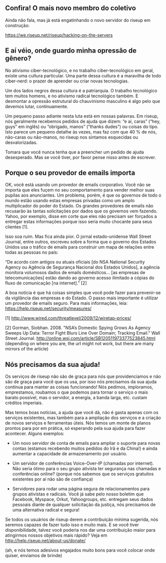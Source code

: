 ## Confira! O mais novo membro do coletivo

Ainda não fala, mas já está engatinhando o novo servidor do riseup em
construção:

https://we.riseup.net/riseup/hacking-on-the-servers


## E aí véio, onde guardo minha opressão de gênero?

No ativismo ciber-tecnológico, e no trabalho ciber-tecnológico em geral,
existe uma cultura particular. Uma parte dessa cultura é a maravilha de
todo ciber-nerd: o prazer de aprender ou criar novas tecnologias.

Um dos lados negros dessa cultura é a patriarquia. O trabalho
tecnológico tem muitos homens, e no ativismo radical tecnológico também.
E desmontar a opressão estrutural do chauvinismo masculino é algo pelo
que devemos lutar, continuamente.

Um pequeno passo adiante nesta luta está em nossas palavras. Em riseup,
nós geralmente recebemos pedidos de ajuda que dizem: “e aí, caras”
(“hey, guys” em inglês) ou “obrigado, manos” (“thanks dudes”) ou coisas
do tipo. Isto parece um pequeno detalhe às vezes, mas faz com que 40 %
de nós, não-caras ou não-manos, no riseup nos sintamos esquecidas ou
desvalorizadas.

Tomara que você nunca tenha que a preencher um pedido de ajuda
desesperado. Mas se você tiver, por favor pense nisso antes de escrever.


## Porque o seu provedor de emails importa

OK, você está usando um provedor de emails corporativo. Você não se
importa que eles fuçem no seu comportamento para vender melhor suas
pupilas aos anunciantes. Um problema, porém, é que os governos de todo o
mundo estão usando estas empresas privadas como um amplo multiplicador
do poder do Estado. Os grandes provedores de emails não recusarão às
tantas solicitações por dados que os governos vem fazendo. Yahoo, por
exemplo, disse em corte que eles não precisam ser forçados a entregar
estas informações porque isso seria muito chocante para seus clientes [1].

Isso soa ruim. Mas fica ainda pior. O jornal estado-unidense Wall Street
Journal, entre outros, escreveu sobre a forma que o governo dos Estados
Unidos usa o tráfico de emails para construir um mapa de relações entre
todas as pessoas no país:

“De acordo com antigos ou atuais oficiais [do NSA National Security
Agency ou Agência de Segurança Nacional dos Estados Unidos], a agência
monitora volumosos dados de emails domésticos... [as empresas de
telecomunicações] estão dando ao governo acesso ilimitado a cópias do
fluxo de comunicação [na internet].” [2]

A boa notícia é que há coisas simples que você pode fazer para
prevenir-se da vigilância das empresas e do Estado. O passo mais
importante é utilizar um provedor de emails seguro. Para mais
informações, leia:
https://help.riseup.net/security/measures/

[1] http://www.wired.com/threatlevel/2009/12/wiretap-prices/

[2] Gorman, Siobhan. 2008. "NSA’s Domestic Spying Grows As Agency Sweeps
Up Data: Terror Fight Blurs Line Over Domain; Tracking Email." Wall
Street Journal. http://online.wsj.com/article/SB120511973377523845.html
(depending on where you are, the url might not work, but there are many
mirrors of the article)


## Nós precisamos da sua ajuda!

Os serviços de riseup não são de graça para nós que providenciamos e não
são de graça para você que os usa, por isso nós precisamos da sua ajuda
contínua para manter as coisas funcionando! Nós pedimos, imploramos,
emprestamos, roubamos o que podemos para tornar o serviço o mais barato
possível, mas o servidor, a energia, a banda larga, etc. custam créditos
imperiais.

Mas temos boas notícias, a ajuda que você dá, não é gasta apenas com os
serviços existentes, mas também para a ampliação dos serviços e a
criação de novos serviços e ferramentas úteis. Nós temos um monte de
planos prontos para por em prática, só esperando pela sua ajuda para
fazer acontecer. Alguns exemplos:

* Um novo servidor de conta de emails para ampliar o suporte para novas
contas (estamos recebendo muitos pedidos do Irã e da China!) e ainda
aumentar a capacidade de armazenamento por usuário.

* Um servidor de conferências Voice-Over-IP (chamadas por internet).
Não seria ótimo para o seu grupo ativista ter segurança nas chamadas e
conferências online? (porque nós sabemos que os serviços gratuitos
existentes por aí não são de confiança)

* Servidores para rodar uma página segura de relacionamentos para grupos
ativistas e radicais. Você já sabe pelo nosso boletim que Facebook,
Myspace, Orkut, Yahoogroups, etc. entregam seus dados pessoais diante de
qualquer solicitação da justiça, nós precisamos de uma alternativa
radical e segura!

Se todos os usuários de riseup derem a contribuição mínima sugerida, nós
seremos capazes de fazer tudo isso e muito mais. E se você tiver
disponibilidade, talvez você poderia nos dar uma contribuição maior para
atingirmos nossos objetivos mais rápido? Veja em
http://help.riseup.net/about-us/donate/

(ah, e nós temos adesivos engajados muito bons para você colocar onde
quiser, enviamos de brinde)
